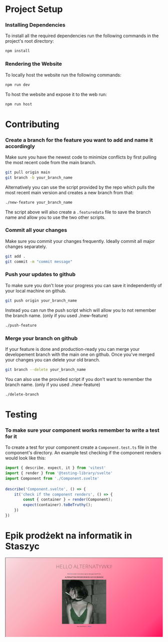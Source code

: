 # Project Setup
### Installing Dependencies
To install all the required dependencies run the following commands in the project's root directory:
```sh
npm install
```

### Rendering the Website
To locally host the website run the following commands:
```sh
npm run dev
```
To host the website and expose it to the web run:
```sh
npm run host
```

# Contributing
### Create a branch for the feature you want to add and name it accordingly
Make sure you have the newest code to minimize conflicts by first pulling the most recent code from the main branch.
```sh
git pull origin main
git branch -b your_branch_name
```
Alternatively you can use the script provided by the repo which pulls the most recent main version and creates a new branch from that:
```sh
./new-feature your_branch_name
```
The script above will also create a `.featuredata` file to save the branch name and allow you to use the two other scripts.

### Commit all your changes
Make sure you commit your changes frequently. Ideally commit all major changes separately.
```sh
git add .
git commit -m "commit message"
```

### Push your updates to github
To make sure you don't lose your progress you can save it independently of your local machine on github.
```sh
git push origin your_branch_name
```
Instead you can run the push script which will allow you to not remember the branch name. (only if you used ./new-feature)
```sh
./push-feature
```

### Merge your branch on github
If your feature is done and production-ready you can merge your developement branch with the main one on github. Once you've merged your changes you can delete your old branch.
```sh
git branch --delete your_branch_name
```
You can also use the provided script if you don't want to remember the branch name. (only if you used ./new-feature)
```sh
./delete-branch
```

# Testing
### To make sure your component works remember to write a test for it
To create a test for your component create a `Component.test.ts` file in the component's directory. An example test checking if the component renders would look like this:
```ts
import { describe, expect, it } from 'vitest'
import { render } from '@testing-library/svelte'
import Component from './Component.svelte'

describe('Component.svelte', () => {
	it('check if the component renders', () => {
		const { container } = render(Component);
		expect(container).toBeTruthy();
	})
})
```

# Epik prodżekt na informatik in Staszyc
![screenshot](./.github/screenshot.png)
